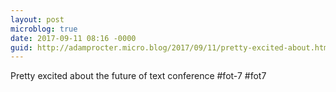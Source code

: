```yaml
---
layout: post
microblog: true
date: 2017-09-11 08:16 -0000
guid: http://adamprocter.micro.blog/2017/09/11/pretty-excited-about.html
---
```

Pretty excited about the future of text conference #fot-7 #fot7
